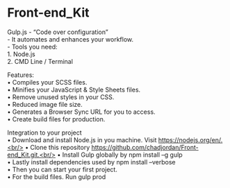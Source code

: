 # Front-end_Kit


Gulp.js - “Code over configuration” <br/>
        - It automates and enhances your workflow.<br/>
        - Tools you need:<br/>
          	1. Node.js<br/>
          	2. CMD Line / Terminal<br/>

Features:<br/>
  • Compiles your SCSS files.<br/>
  • Minifies your JavaScript & Style Sheets files.<br/>
  • Remove unused styles in your CSS.<br/>
  • Reduced image file size.<br/>
  • Generates a Browser Sync URL for you to access.<br/>
  • Create build files for production.<br/>
  
Integration to your project<br/>
  • Download and install Node.js in you machine. Visit https://nodejs.org/en/.<br/>
  • Clone this repository https://github.com/chadjordan/Front-end_Kit.git.<br/>
  • Install Gulp globally by npm install –g gulp<br/>
  • Lastly install dependencies used by npm install –verbose<br/>
  • Then you can start your first project.<br/>
  • For the build files. Run gulp prod<br/>
